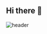 ## Hi there 👋

![header](https://capsule-render.vercel.app/api?type=speech&color=_#B2D787&height=300&section=header&text=Hi!%20I'm%20Boyoung&fontSize=90)


<!--
**osoon9295/osoon9295** is a ✨ _special_ ✨ repository because its `README.md` (this file) appears on your GitHub profile.

Here are some ideas to get you started:

- 🔭 I’m currently working on ...
- 🌱 I’m currently learning ...
- 👯 I’m looking to collaborate on ...
- 🤔 I’m looking for help with ...
- 💬 Ask me about ...
- 📫 How to reach me: ...
- 😄 Pronouns: ...
- ⚡ Fun fact: ...
-->

